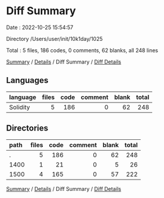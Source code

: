 # Diff Summary

Date : 2022-10-25 15:54:57

Directory /Users/user/init/10k1day/1025

Total : 5 files,  186 codes, 0 comments, 62 blanks, all 248 lines

[Summary](results.md) / [Details](details.md) / Diff Summary / [Diff Details](diff-details.md)

## Languages
| language | files | code | comment | blank | total |
| :--- | ---: | ---: | ---: | ---: | ---: |
| Solidity | 5 | 186 | 0 | 62 | 248 |

## Directories
| path | files | code | comment | blank | total |
| :--- | ---: | ---: | ---: | ---: | ---: |
| . | 5 | 186 | 0 | 62 | 248 |
| 1400 | 1 | 21 | 0 | 5 | 26 |
| 1500 | 4 | 165 | 0 | 57 | 222 |

[Summary](results.md) / [Details](details.md) / Diff Summary / [Diff Details](diff-details.md)